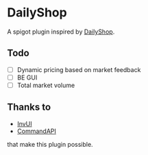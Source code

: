 # DailyShop

A spigot plugin inspired by [DailyShop](https://github.com/divios/DailyShop).

## Todo

- [ ] Dynamic pricing based on market feedback
- [ ] BE GUI
- [ ] Total market volume

## Thanks to

- [InvUI](https://github.com/NichtStudioCode/InvUI)
- [CommandAPI](https://github.com/JorelAli/CommandAPI)

that make this plugin possible.